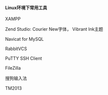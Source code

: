 #### Linux环境下常用工具

XAMPP

Zend Studio: Courier New字体， Vibrant Ink主题

Navicat for MySQL

RabbitVCS

PuTTY SSH Client

FileZilla

搜狗输入法

TM2013
